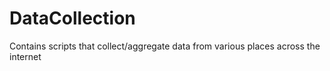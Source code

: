 # DataCollection
Contains scripts that collect/aggregate data from various places across the internet
